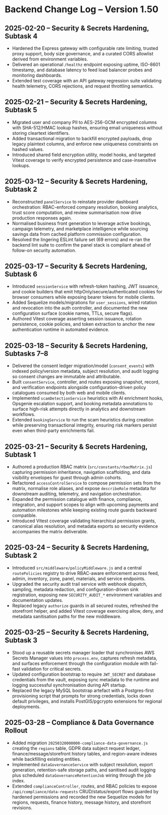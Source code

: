 # Backend Change Log – Version 1.50

## 2025-02-20 – Security & Secrets Hardening, Subtask 4
- Hardened the Express gateway with configurable rate limiting, trusted proxy support, body size governance, and a curated CORS allowlist derived from environment variables.
- Delivered an operational `/healthz` endpoint exposing uptime, ISO-8601 timestamp, and database latency to feed load balancer probes and monitoring dashboards.
- Extended test coverage with an API gateway regression suite validating health telemetry, CORS rejections, and request throttling semantics.

## 2025-02-21 – Security & Secrets Hardening, Subtask 5
- Migrated user and company PII to AES-256-GCM encrypted columns with SHA-512/HMAC lookup hashes, ensuring email uniqueness without storing cleartext identifiers.
- Added transactional migration to backfill encrypted payloads, drop legacy plaintext columns, and enforce new uniqueness constraints on hashed values.
- Introduced shared field encryption utility, model hooks, and targeted Vitest coverage to verify encrypted persistence and case-insensitive lookups.

## 2025-03-12 – Security & Secrets Hardening, Subtask 2
- Reconstructed `panelService` to reinstate provider dashboard orchestration: RBAC-enforced company resolution, booking analytics, trust score computation, and review summarisation now drive production responses again.
- Normalised business front generation to leverage active bookings, campaign telemetry, and marketplace intelligence while sourcing savings data from cached platform commission configuration.
- Resolved the lingering ESLint failure set (69 errors) and re-ran the backend lint suite to confirm the panel stack is compliant ahead of follow-on security automation.

## 2025-03-17 – Security & Secrets Hardening, Subtask 6
- Introduced `sessionService` with refresh-token hashing, JWT issuance, and cookie builders that emit httpOnly/secure/authenticated cookies for browser consumers while exposing bearer tokens for mobile clients.
- Added Sequelize models/migrations for `user_sessions`, wired rotation and revocation into the auth controller, and documented the new configuration surface (cookie names, TTLs, secure flags).
- Authored Vitest coverage asserting session issuance, rotation persistence, cookie policies, and token extraction to anchor the new authentication runtime in automated evidence.

## 2025-03-18 – Security & Secrets Hardening, Subtasks 7–8
- Delivered the consent ledger migration/model (`consent_events`) with indexed policy/version metadata, subject resolution, and audit logging so consent changes are immutable and attributable.
- Built `consentService`, controller, and routes exposing snapshot, record, and verification endpoints alongside configuration-driven policy catalogues consumed by both web and mobile clients.
- Implemented `scamDetectionService` heuristics with AI enrichment hooks, Opsgenie escalation support, and booking metadata annotations to surface high-risk attempts directly in analytics and downstream workflows.
- Extended `bookingService` to run the scam heuristics during creation while preserving transactional integrity, ensuring risk markers persist even when third-party enrichments fail.

## 2025-03-21 – Security & Secrets Hardening, Subtask 1
- Authored a production RBAC matrix (`src/constants/rbacMatrix.js`) capturing permission inheritance, navigation scaffolding, and data visibility envelopes for guest through admin cohorts.
- Refactored `accessControlService` to compose permission sets from the matrix, normalise role aliases, and expose `describeRole` metadata for downstream auditing, telemetry, and navigation orchestration.
- Expanded the permission catalogue with finance, compliance, integration, and support scopes to align with upcoming payments and automation milestones while keeping existing route guards backward compatible.
- Introduced Vitest coverage validating hierarchical permission grants, canonical alias resolution, and metadata exports so security evidence accompanies the matrix deliverable.

## 2025-03-24 – Security & Secrets Hardening, Subtask 2
- Introduced `src/middleware/policyMiddleware.js` and a central `routePolicies` registry to drive RBAC-aware enforcement across feed, admin, inventory, zone, panel, materials, and service endpoints.
- Upgraded the security audit trail service with webhook dispatch, sampling, metadata redaction, and configuration-driven sink registration, exposing new `SECURITY_AUDIT_*` environment variables and documentation updates.
- Replaced legacy `authorize` guards in all secured routes, refreshed the storefront helper, and added Vitest coverage exercising allow, deny, and metadata sanitisation paths for the new middleware.

## 2025-03-25 – Security & Secrets Hardening, Subtask 3
- Stood up a reusable secrets manager loader that synchronises AWS Secrets Manager values into `process.env`, captures refresh metadata, and surfaces enforcement through the configuration module with fail-fast validation for critical secrets.
- Updated configuration bootstrap to require `JWT_SECRET` and database credentials from the vault, exposing sync metadata to the runtime and logging successful synchronisation during API startup.
- Replaced the legacy MySQL bootstrap artefact with a Postgres-first provisioning script that prompts for strong credentials, locks down default privileges, and installs PostGIS/pgcrypto extensions for regional deployments.

## 2025-03-28 – Compliance & Data Governance Rollout
- Added migration `20250320000000-compliance-data-governance.js` creating the `regions` table, GDPR data subject request ledger, finance/message/storefront history tables, and region-aware indexes while backfilling existing entities.
- Implemented `dataGovernanceService` with subject resolution, export generation, retention-safe storage paths, and sanitised audit logging plus scheduled `dataGovernanceRetentionJob` wiring through the job index.
- Extended `complianceController`, routes, and RBAC policies to expose `/api/compliance/data-requests` CRUD/status/export flows guarded by hardened permissions and recorded the new Sequelize models for regions, requests, finance history, message history, and storefront revisions.
